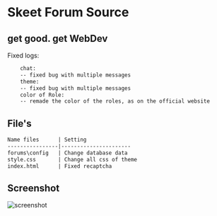 Skeet Forum Source
=========================

## get good. get WebDev

Fixed logs:
```html
	chat:
	-- fixed bug with multiple messages
	theme:
	-- fixed bug with multiple messages
	color of Role:
	-- remade the color of the roles, as on the official website

```

File's
--------------------------
```html
Name files      | Setting
----------------|----------------------
forums\config   | Change database data
style.css       | Change all css of theme
index.html      | Fixed recaptcha 
```

Screenshot
------------------
![screenshot](https://i.imgur.com/sZtam5L.png)
